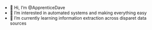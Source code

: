 - 👋 Hi, I’m @ApprenticeDave
- 👀 I’m interested in automated systems and making everything easy
- 🌱 I’m currently learning information extraction across disparet data sources


<!---
ApprenticeDave/ApprenticeDave is a ✨ special ✨ repository because its `README.md` (this file) appears on your GitHub profile.
You can click the Preview link to take a look at your changes.
--->
